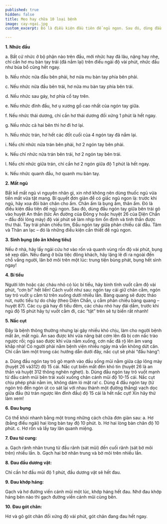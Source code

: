 ```yaml
---
published: true
hidden: false
title: Mẹo hay chữa 10 loại bệnh
image: cay-ngai.jpg
custom_excerpt: Đó là điều kiện đầu tiên để ngủ ngon. Sau đó, dùng đầu ngón tay giữa bên trái gõ vào huyệt An thần.

---
```


**1. Nhức đầu**

a. Bất cứ nhức ở bộ phận nào trên đầu, mới nhức hay đã lâu, nặng hay nhẹ, chỉ cần hơ mu bàn tay trái (đã nắm lại) trên điếu ngải độ vài phút, nhức đầu như búa bổ cũng hết ngay.

b. Nếu nhức nửa đầu bên phải, hơ nửa mu bàn tay phía bên phải.

c. Nếu nhức nửa đầu bên trái, hơ nửa mu bàn tay phía bên trái.

d. Nếu nhức sau gáy, hơ phía cổ tay trên.

e. Nếu nhức đỉnh đầu, hơ ụ xương gồ cao nhất của ngón tay giữa.

f. Nếu nhức thái dương, chỉ cần hơ thái dương đối xứng 1 phút là hết ngay.

g. Nếu nhức cả hai bên thì hơ đi hơ lại.

h. Nếu nhức trán, hơ hết các đốt cuối của 4 ngón tay đã nắm lại.

i. Nếu chỉ nhức nửa trán bên phải, hơ 2 ngón tay bên phải.

k. Nếu chỉ nhức nửa trán bên trái, hơ 2 ngón tay bên trái.

l. Nếu chỉ nhức giữa trán, chỉ cần hơ 2 ngón giữa độ 1 phút là hết ngay.

k. Nếu nhức quanh đầu, hơ quanh mu bàn tay.

**2. Mất ngủ**

Bất kể mất ngủ vì nguyên nhân gì, xin nhớ không nên dùng thuốc ngủ vừa tiền mất vừa tật mang. Bí quyết đơn giản để có giấc ngủ ngon là: trước khi ngủ, hãy xoa đôi bàn chân cho ấm. Chân ấm là bụng ấm, thân ấm. Đó là điều kiện đầu tiên để ngủ ngon. Sau đó, dùng đầu ngón tay giữa bên trái gõ vào huyệt An thần (tức Ấn đường của Đông y hoặc huyệt 26 của Diện Chẩn – đầu đôi lông mày) độ vài phút sẽ làm nhịp tim ổn định và tinh thần được thư thái. Tay trái phản chiếu tim, Đầu ngón tay giữa phản chiếu cái đầu. Tâm và Thân an lạc – đó là những điều kiện cần thiết để ngủ ngon.

**3. Sình bụng (do ăn không tiêu)**

Nếu ở nhà, hãy lấy ngải cứu hơ vào rốn và quanh vùng rốn độ vài phút, bụng sẽ xẹp dần. Nếu đang ở bữa tiệc đông khách, hãy lặng lẽ đi ra ngoài đến chỗ vắng người, lăn bờ môi trên một lúc: trung tiện bùng phát, bụng hết sình ngay!

**4. Bí tiểu**

Người lớn hoặc các cháu nhỏ có lúc bí tiểu, hãy bình tĩnh vuốt cằm độ vài phút, “cơn bí” hết liền! Cách vuốt như sau: ngón tay cái giữ chân cằm, ngón tay trỏ vuốt ụ cằm từ trên xuống dưới nhiều lần. Bàng quang sẽ được tháo nút, nước tiểu tự do chảy (theo Diện Chẩn, ụ cằm phản chiếu bàng quang – huyệt 87). Các cụ già hay đi tiểu đêm, các cháu nhỏ hay đái dầm, trước khi ngủ độ 15 phút hãy tự vuốt cằm đi, các “tật” trên sẽ tự biến rất nhanh!

**5. Nấc cụt**

Đây là bệnh thông thường nhưng lại gây nhiều khó chịu, làm cho người bệnh mất ăn, mất ngủ. Ăn sao được khi vừa nâng bát cơm lên đã bị cơn nấc trào ngược rồi; ngủ sao được khi vừa nằm xuống, cơn nấc đã rộ lên âm vang khắp nhà! Có người phải nằm bệnh viện nhiều ngày mà vẫn không dứt căn. Chỉ cần làm một trong các hướng dẫn dưới đây, nấc cụt sẽ phải “đầu hàng”:

a. Dùng đầu ngón tay trỏ gõ mạnh vào đầu sống mũi nằm giữa cặp lông mày (huyệt 26 và312) độ 15 cái. Nấc cụt biến mất đến khó tin (huyệt 26 là an thần và huyệt 312 thông nghẽn nghẹt).
b. Dùng đầu ngón tay trỏ vuốt mạnh từ đầu cánh mũi bên trái xuôi xuống chân cánh mũi độ 10-15 cái. Nấc cụt chịu phép phải nằm im, không dám ló mặt ra!
c. Dùng 4 đầu ngón tay (từ ngón trỏ đến ngón út co sát lại với nhau thành một đường thẳng) vạch dọc giữa đầu (từ trán ngược lên đỉnh đầu) độ 15 cái là hết nấc cụt! Xin hãy thử làm xem!

**6. Đau bụng**

Có thể khỏi nhanh bằng một trong những cách chữa đơn giản sau:
a. Hơ (bằng điếu ngải) hai lòng bàn tay độ 10 phút.
b. Hơ hai lòng bàn chân độ 10 phút.
c. Hơ rốn và lấy tay lăn quanh miệng.

**7. Đau tử cung:**

a. Gạch rãnh nhân trung từ đầu rãnh (sát mũi) đến cuối rãnh (sát bờ môi trên) nhiều lần.
b. Gạch hai bờ nhân trung và bờ môi trên nhiều lần.

**8. Đau đầu dương vật:**

Chỉ cần hơ đầu mũi độ 1 phút, đầu dương vật sẽ hết đau.

**9. Đau khớp háng:**

Gạch và hơ đường viền cánh mũi một lúc, khớp háng hết đau. Nhớ đau khớp háng bên nào thì gạch đường viền cánh mũi cùng bên.

**10. Đau gót chân:**

Hơ và gõ gót chân đối xứng độ vài phút, gót chân đang đau hết ngay.